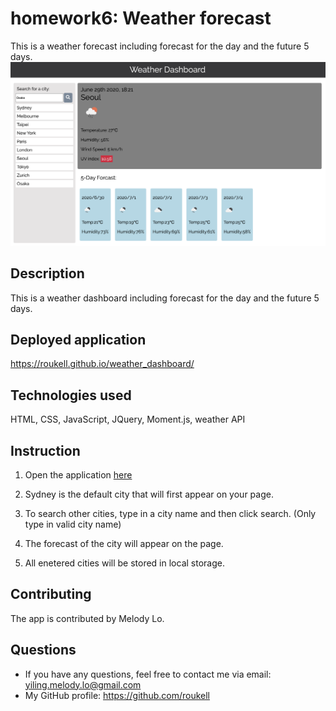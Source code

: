 # homework6: Weather forecast
This is a weather forecast including forecast for the day and the future 5 days.
![img](./Assets/screencap1.png)

## Description
This is a weather dashboard including forecast for the day and the future 5 days.

## Deployed application
https://roukell.github.io/weather_dashboard/

## Technologies used
HTML, CSS, JavaScript, JQuery, Moment.js, weather API

## Instruction
1. Open the application [here](https://roukell.github.io/weather_dashboard/)
2. Sydney is the default city that will first appear on your page.

3. To search other cities, type in a city name and then click search.
   (Only type in valid city name)

4. The forecast of the city will appear on the page.

5. All enetered cities will be stored in local storage.

 ## Contributing
  The app is contributed by Melody Lo.

## Questions
  * If you have any questions, feel free to contact me via email: yiling.melody.lo@gmail.com
  * My GitHub profile: https://github.com/roukell
